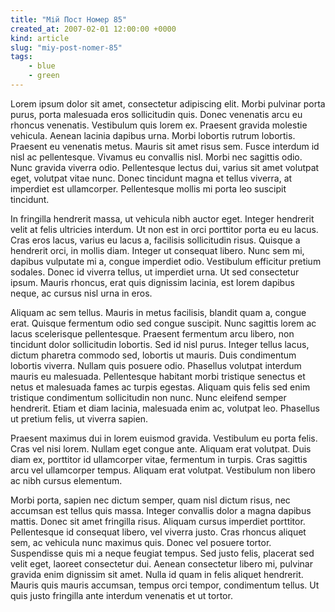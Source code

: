 ```yaml
---
title: "Мій Пост Номер 85"
created_at: 2007-02-01 12:00:00 +0000
kind: article
slug: "miy-post-nomer-85"
tags:
    - blue
    - green
---
```

Lorem ipsum dolor sit amet, consectetur adipiscing elit. Morbi pulvinar porta purus, porta malesuada eros sollicitudin quis. Donec venenatis arcu eu rhoncus venenatis. Vestibulum quis lorem ex. Praesent gravida molestie vehicula. Aenean lacinia dapibus urna. Morbi lobortis rutrum lobortis. Praesent eu venenatis metus. Mauris sit amet risus sem. Fusce interdum id nisl ac pellentesque. Vivamus eu convallis nisl. Morbi nec sagittis odio. Nunc gravida viverra odio. Pellentesque lectus dui, varius sit amet volutpat eget, volutpat vitae nunc. Donec tincidunt magna et tellus viverra, at imperdiet est ullamcorper. Pellentesque mollis mi porta leo suscipit tincidunt.

In fringilla hendrerit massa, ut vehicula nibh auctor eget. Integer hendrerit velit at felis ultricies interdum. Ut non est in orci porttitor porta eu eu lacus. Cras eros lacus, varius eu lacus a, facilisis sollicitudin risus. Quisque a hendrerit orci, in mollis diam. Integer ut consequat libero. Nunc sem mi, dapibus vulputate mi a, congue imperdiet odio. Vestibulum efficitur pretium sodales. Donec id viverra tellus, ut imperdiet urna. Ut sed consectetur ipsum. Mauris rhoncus, erat quis dignissim lacinia, est lorem dapibus neque, ac cursus nisl urna in eros.

Aliquam ac sem tellus. Mauris in metus facilisis, blandit quam a, congue erat. Quisque fermentum odio sed congue suscipit. Nunc sagittis lorem ac lacus scelerisque pellentesque. Praesent fermentum arcu libero, non tincidunt dolor sollicitudin lobortis. Sed id nisl purus. Integer tellus lacus, dictum pharetra commodo sed, lobortis ut mauris. Duis condimentum lobortis viverra. Nullam quis posuere odio. Phasellus volutpat interdum mauris eu malesuada. Pellentesque habitant morbi tristique senectus et netus et malesuada fames ac turpis egestas. Aliquam quis felis sed enim tristique condimentum sollicitudin non nunc. Nunc eleifend semper hendrerit. Etiam et diam lacinia, malesuada enim ac, volutpat leo. Phasellus ut pretium felis, ut viverra sapien.

Praesent maximus dui in lorem euismod gravida. Vestibulum eu porta felis. Cras vel nisi lorem. Nullam eget congue ante. Aliquam erat volutpat. Duis diam ex, porttitor id ullamcorper vitae, fermentum in turpis. Cras sagittis arcu vel ullamcorper tempus. Aliquam erat volutpat. Vestibulum non libero ac nibh cursus elementum.

Morbi porta, sapien nec dictum semper, quam nisl dictum risus, nec accumsan est tellus quis massa. Integer convallis dolor a magna dapibus mattis. Donec sit amet fringilla risus. Aliquam cursus imperdiet porttitor. Pellentesque id consequat libero, vel viverra justo. Cras rhoncus aliquet sem, ac vehicula nunc maximus quis. Donec vel posuere tortor. Suspendisse quis mi a neque feugiat tempus. Sed justo felis, placerat sed velit eget, laoreet consectetur dui. Aenean consectetur libero mi, pulvinar gravida enim dignissim sit amet. Nulla id quam in felis aliquet hendrerit. Mauris quis mauris accumsan, tempus orci tempor, condimentum tellus. Ut quis justo fringilla ante interdum venenatis et ut tortor. 
